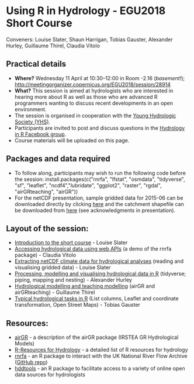 # Using R in Hydrology - EGU2018 Short Course

Conveners: Louise Slater, Shaun Harrigan, Tobias Gauster, Alexander Hurley, Guillaume Thirel, Claudia Vitolo

## Practical details 
- **Where?** Wednesday 11 April at 10:30–12:00 in Room -2.16 (*basement!*); http://meetingorganizer.copernicus.org/EGU2018/session/28914
- **What?** This session is aimed at hydrologists who are interested in hearing more about R as well as those who are advanced R programmers wanting to discuss recent developments in an open environment. 
- The session is organised in cooperation with the <a href="https://younghs.com/" rel="nofollow">Young Hydrologic Society (YHS)</a>.
- Participants are invited to post and discuss questions in the
<a href="https://www.facebook.com/groups/1130214777123909/" rel="nofollow">Hydrology in R Facebook group</a>.
- Course materials will be uploaded on this page.

## Packages and data required
- To follow along, participants may wish to run the following code before the session: 
  install.packages(c("rnrfa", "lfstat", "osmdata", "tidyverse", "sf", "leaflet", "ncdf4","lubridate", "ggplot2", "raster", "rgdal", "airGRteaching", "airGR"))
- For the netCDF presentation, sample gridded data for 2015-06 can be downloaded directly by clicking <a href="https://catalogue.ceh.ac.uk/datastore/eidchub/b745e7b1-626c-4ccc-ac27-56582e77b900/chess_precip_201506.nc" rel="nofollow">here</a> and the catchment shapefile can be downloaded from <a href="http://nrfa.ceh.ac.uk/data/station/spatial_download/12001" rel="nofollow">here</a> (see acknowledgments in presentation).
                    
## Layout of the session:
- <a href="https://github.com/hydrosoc/rhydro_EGU18/blob/master/Introduction.pdf" rel="nofollow">Introduction to the short course</a> - Louise Slater 
- <a href="https://github.com/hydrosoc/rhydro_EGU18/tree/master/rnrfa" rel="nofollow">Accessing hydrological data using web APIs</a> (a demo of the rnrfa package) - Claudia Vitolo
- <a href="https://github.com/hydrosoc/rhydro_EGU18/blob/master/netCDF.pdf" rel="nofollow">Extracting netCDF climate data for hydrological analyses</a> (reading and visualising gridded data) - Louise Slater
- <a href="https://github.com/hydrosoc/rhydro_EGU18/blob/master/proc-mod-viz.zip" rel="nofollow">Processing, modelling and visualising hydrological data in R</a> (tidyverse; piping, mapping and nesting) - Alexander Hurley
- <a href="https://github.com/hydrosoc/rhydro_EGU18/tree/master/airGR_slides" rel="nofollow">Hydrological modelling and teaching modelling</a> (airGR and airGRteaching) - Guillaume Thirel
- <a href="https://github.com/hydrosoc/rhydro_EGU18/tree/master/tidy-hydrodata" rel="nofollow">Typical hydrological tasks in R</a> (List columns, Leaflet and coordinate transformation, Open Street Maps) - Tobias Gauster

## Resources:
- <a href="https://odelaigue.github.io/airGR/" rel="nofollow">airGR</a> - a description of the airGR package (IRSTEA GR Hydrological Models)
- <a href="http://abouthydrology.blogspot.co.uk/2012/08/r-resources-for-hydrologists.html" rel="nofollow">R-Resources for Hydrology</a> - a detailed list of R resources for hydrology
- <a href="https://journal.r-project.org/archive/2016/RJ-2016-036/RJ-2016-036.pdf" rel="nofollow">rnrfa</a> - an R package to interact with the UK National River Flow Archive ([GitHub repo](https://github.com/cvitolo/rnrfa))
- <a href="https://ropensci.github.io/hddtools/" rel="nofollow">hddtools</a> - an R package to facilitate access to a variety of online open data sources for hydrologists


